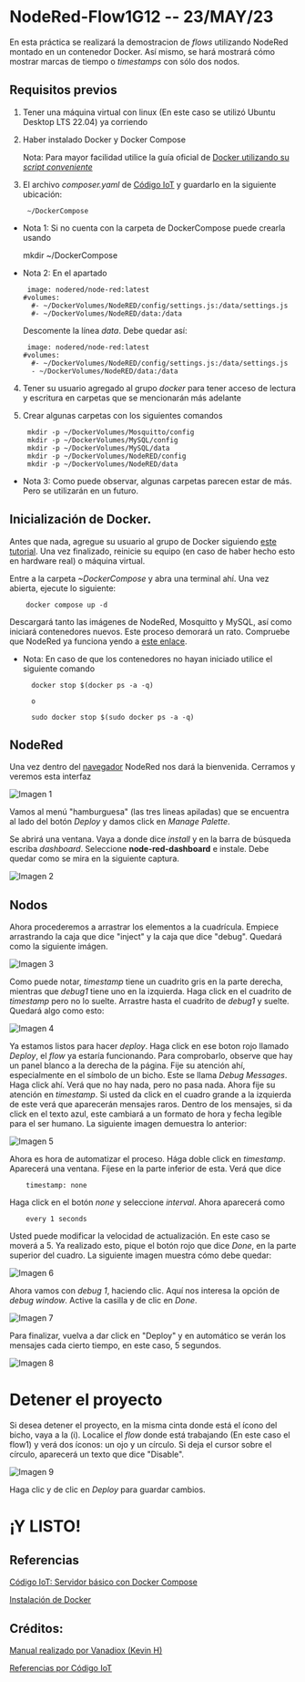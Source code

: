 # NodeRed-Flow1G12 -- 23/MAY/23

En esta práctica se realizará la demostracion de _flows_ utilizando NodeRed montado en un contenedor Docker. Así mismo, se hará mostrará cómo mostrar marcas de tiempo o _timestamps_ con sólo dos nodos. 

## Requisitos previos

1. Tener una máquina virtual con linux (En este caso se utilizó Ubuntu Desktop LTS 22.04) ya corriendo
2. Haber instalado Docker y Docker Compose 

    Nota: Para mayor facilidad utilice la guía oficial de [Docker utilizando su _script conveniente_](https://docs.docker.com/engine/install/ubuntu/#install-using-the-convenience-script)

3. El archivo _composer.yaml_ de [Código IoT](https://github.com/codigo-iot/servidor-IoT-basico-docker-compose) y guardarlo en la siguiente ubicación:

        ~/DockerCompose
 -   Nota 1: Si no cuenta con la carpeta de DockerCompose puede crearla usando

        mkdir ~/DockerCompose

- Nota 2: En el apartado
    ~~~
     image: nodered/node-red:latest
    #volumes:
      #- ~/DockerVolumes/NodeRED/config/settings.js:/data/settings.js
      #- ~/DockerVolumes/NodeRED/data:/data
    ~~~
    Descomente la línea _data_. Debe quedar así:
    ~~~
     image: nodered/node-red:latest
    #volumes:
      #- ~/DockerVolumes/NodeRED/config/settings.js:/data/settings.js
      - ~/DockerVolumes/NodeRED/data:/data
    ~~~

4. Tener su usuario agregado al grupo _docker_ para tener acceso de lectura y escritura en carpetas que se mencionarán más adelante

5. Crear algunas carpetas con los siguientes comandos

        mkdir -p ~/DockerVolumes/Mosquitto/config
        mkdir -p ~/DockerVolumes/MySQL/config
        mkdir -p ~/DockerVolumes/MySQL/data
        mkdir -p ~/DockerVolumes/NodeRED/config
        mkdir -p ~/DockerVolumes/NodeRED/data

- Nota 3: Como puede observar, algunas carpetas parecen estar de más. Pero se utilizarán en un futuro.

## Inicialización de Docker. 

Antes que nada, agregue su usuario al grupo de Docker siguiendo [este tutorial](https://docs.docker.com/engine/install/linux-postinstall/). Una vez finalizado, reinicie su equipo (en caso de haber hecho esto en hardware real) o máquina virtual. 

Entre a la carpeta _~DockerCompose_ y abra una terminal ahí. Una vez abierta, ejecute lo siguiente: 

        docker compose up -d

Descargará tanto las imágenes de NodeRed, Mosquitto y MySQL, así como iniciará contenedores nuevos. Este proceso demorará un rato. Compruebe que NodeRed ya funciona yendo a [este enlace](127.0.0.1:1880).

- Nota: En caso de que los contenedores no hayan iniciado utilice el siguiente comando


        docker stop $(docker ps -a -q)
        
        o

        sudo docker stop $(sudo docker ps -a -q)

## NodeRed

Una vez dentro del [navegador](127.0.0.1:1880) NodeRed nos dará la bienvenida. Cerramos y veremos esta interfaz

![Imagen 1](https://raw.githubusercontent.com/Vanadiox/NodeRed-Flow1G12/main/imgs/1.png)

Vamos al menú "hamburguesa" (las tres lineas apiladas) que se encuentra al lado del botón _Deploy_ y damos click en _Manage Palette_.

Se abrirá una ventana. Vaya a donde dice _install_ y en la barra de búsqueda escriba _dashboard_. Seleccione **node-red-dashboard** e instale. Debe quedar como se mira en la siguiente captura. 

![Imagen 2](https://raw.githubusercontent.com/Vanadiox/NodeRed-Flow1G12/main/imgs/2.png)

## Nodos

Ahora procederemos a arrastrar los elementos a la cuadrícula. Empiece arrastrando la caja que dice "inject" y la caja que dice "debug". Quedará como la siguiente imágen. 

![Imagen 3](https://raw.githubusercontent.com/Vanadiox/NodeRed-Flow1G12/main/imgs/3.png)

Como puede notar, _timestamp_ tiene un cuadrito gris en la parte derecha, mientras que _debug1_ tiene uno en la izquierda. Haga click en el cuadrito de _timestamp_ pero no lo suelte. Arrastre hasta el cuadrito de _debug1_ y suelte. Quedará algo como esto: 

![Imagen 4](https://raw.githubusercontent.com/Vanadiox/NodeRed-Flow1G12/main/imgs/4.png)

Ya estamos listos para hacer _deploy_. Haga click en ese boton rojo llamado _Deploy_, el _flow_ ya estaría funcionando. Para comprobarlo, observe que hay un panel blanco a la derecha de la página. Fije su atención ahí, especialmente en el símbolo de un bicho. Este se llama _Debug Messages_. Haga click ahí. Verá que no hay nada, pero no pasa nada. Ahora fije su atención en _timestamp_. Si usted da click en el cuadro grande a la izquierda de este verá que aparecerán mensajes raros. Dentro de los mensajes, si da click en el texto azul, este cambiará a un formato de hora y fecha legible para el ser humano. La siguiente imagen demuestra lo anterior: 

![Imagen 5](https://raw.githubusercontent.com/Vanadiox/NodeRed-Flow1G12/main/imgs/5.png)

Ahora es hora de automatizar el proceso. Hága doble click en _timestamp_. Aparecerá una ventana. Fíjese en la parte inferior de esta. Verá que dice 

        timestamp: none

Haga click en el botón _none_ y seleccione _interval_. Ahora aparecerá como

        every 1 seconds

Usted puede modificar la velocidad de actualización. En este caso se moverá a 5. Ya realizado esto, pique el botón rojo que dice _Done_, en la parte superior del cuadro. La siguiente imagen muestra cómo debe quedar:

![Imagen 6](https://raw.githubusercontent.com/Vanadiox/NodeRed-Flow1G12/main/imgs/6.png)

Ahora vamos con _debug 1_, haciendo clic. Aquí nos interesa la opción de _debug window_. Active la casilla y de clic en _Done_. 

![Imagen 7](https://raw.githubusercontent.com/Vanadiox/NodeRed-Flow1G12/main/imgs/7.png)


Para finalizar, vuelva a dar click en "Deploy" y en automático se verán los mensajes cada cierto tiempo, en este caso, 5 segundos. 

![Imagen 8](https://raw.githubusercontent.com/Vanadiox/NodeRed-Flow1G12/main/imgs/8.png)

# Detener el proyecto

Si desea detener el proyecto, en la misma cinta donde está el ícono del bicho, vaya a la (i). Localice el _flow_ donde está trabajando (En este caso el flow1) y verá dos íconos: un ojo y un círculo. Si deja el cursor sobre el círculo, aparecerá un texto que dice "Disable". 

![Imagen 9](https://raw.githubusercontent.com/Vanadiox/NodeRed-Flow1G12/main/imgs/9.png)

Haga clic y de clic en _Deploy_ para guardar cambios. 

# ¡Y LISTO!

## Referencias

[Código IoT: Servidor básico con Docker Compose](https://github.com/codigo-iot/servidor-IoT-basico-docker-compose)

[Instalación de Docker](https://docs.docker.com/engine/install/ubuntu/#install-using-the-convenience-script)

## Créditos: 

[Manual realizado por Vanadiox (Kevin H)](https://github.com/Vanadiox)

[Referencias por Código IoT](https://github.com/codigo-iot)

